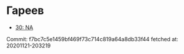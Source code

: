 # Гареев
- [30: NA](30.md)

Commit: f7bc7c5e1459bf469f73c714c819a64a8db33f44
 fetched at: 20201121-203219
